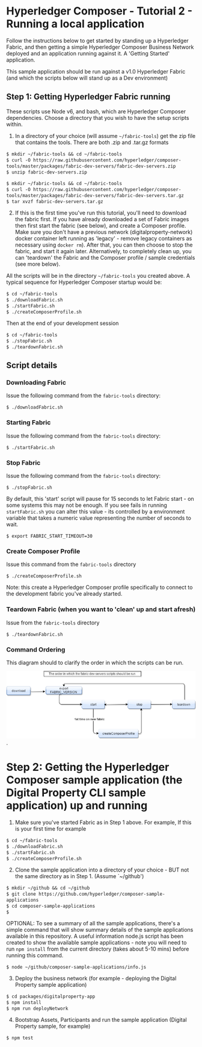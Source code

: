 # Hyperledger Composer - Tutorial 2 - Running a local application

Follow the instructions below to get started by standing up a Hyperledger Fabric, and then getting a simple Hyperledger Composer Business Network deployed and an application running against it. A 'Getting Started' application.

This sample application should be run against a v1.0 Hyperledger Fabric (and which the scripts below will stand up as a Dev environment)

## Step 1: Getting Hyperledger Fabric running

These scripts use Node v6, and bash, which are Hyperledger Composer dependencies. Choose a directory that you wish to have the setup scripts within.

1. In a directory of your choice (will assume `~/fabric-tools`) get the zip file that contains the tools.  There are both .zip and .tar.gz formats
```
$ mkdir ~/fabric-tools && cd ~/fabric-tools
$ curl -O https://raw.githubusercontent.com/hyperledger/composer-tools/master/packages/fabric-dev-servers/fabric-dev-servers.zip
$ unzip fabric-dev-servers.zip
```

```
$ mkdir ~/fabric-tools && cd ~/fabric-tools
$ curl -O https://raw.githubusercontent.com/hyperledger/composer-tools/master/packages/fabric-dev-servers/fabric-dev-servers.tar.gz
$ tar xvzf fabric-dev-servers.tar.gz

```

2. If this is the first time you've run this tutorial, you'll need to download the fabric first. If you have already downloaded a set of Fabric images then first start the fabric (see below), and create a Composer profile.  Make sure you don't have a previous network (digitalproperty-network) docker container left running as 'legacy' - remove legacy containers as necessary using `docker rm`). After that, you can then choose to stop the fabric, and start it again later. Alternatively, to completely clean up, you can 'teardown' the Fabric and the Composer profile / sample credentials (see more below).

All the scripts will be in the directory `~/fabric-tools` you created above.  A typical sequence for Hyperledger Composer startup  would be:

```
$ cd ~/fabric-tools
$ ./downloadFabric.sh
$ ./startFabric.sh
$ ./createComposerProfile.sh
```

Then at the end of your development session

```
$ cd ~/fabric-tools
$ ./stopFabric.sh
$ ./teardownFabric.sh
```

## Script details

### Downloading Fabric

Issue the following command from the `fabric-tools` directory:
```
$ ./downloadFabric.sh
```

### Starting Fabric

Issue the following command from the `fabric-tools` directory:
```
$ ./startFabric.sh
```

### Stop Fabric

Issue the following command from the `fabric-tools` directory:
```
$ ./stopFabric.sh
```

By default, this 'start' script will pause for 15 seconds to let Fabric start - on some systems this may not be enough. If you see fails in running `startFabric.sh` you can alter this value - its controlled by a environment variable that takes a numeric value representing the number of seconds to wait.

```
$ export FABRIC_START_TIMEOUT=30
```

### Create Composer Profile

Issue this command from the `fabric-tools` directory
```
$ ./createComposerProfile.sh
```

Note: this create a Hyperledger Composer profile specifically to connect to the development fabric you've already started.

### Teardown Fabric (when you want to 'clean' up and start afresh)

Issue from the `fabric-tools` directory
```
$ ./teardownFabric.sh
```


### Command Ordering

This diagram should to clarify the order in which the scripts can be run.  

![](CmdOrder.png).


# Step 2: Getting the Hyperledger Composer sample application (the Digital Property CLI sample application) up and running

1. Make sure you've started Fabric as in Step 1 above. For example, If this is your first time for example

```
$ cd ~/fabric-tools
$ ./downloadFabric.sh
$ ./startFabric.sh
$ ./createComposerProfile.sh
```

2. Clone the sample application into a directory of your choice - BUT not the same directory as in Step 1. (Assume `~/github')
```
$ mkdir ~/github && cd ~/github
$ git clone https://github.com/hyperledger/composer-sample-applications
$ cd composer-sample-applications
$
```

OPTIONAL: To see a summary of all the sample applications, there's a simple command that will show summary details of the sample applications available in this repository. A useful information node.js script has been created to show the available sample applications - note you will need to run `npm install` from the current directory (takes about 5-10 mins) before running this command.
```
$ node ~/github/composer-sample-applications/info.js
```

3. Deploy the business network (for example - deploying the Digital Property sample application)

```
$ cd packages/digitalproperty-app
$ npm install
$ npm run deployNetwork
```

4. Bootstrap Assets, Participants and run the sample application (Digital Property sample, for example)
```
$ npm test
```




